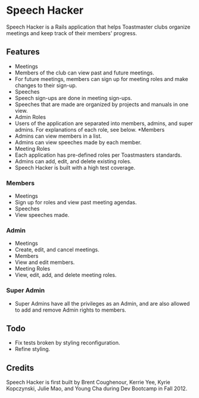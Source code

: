 # Speech Hacker

Speech Hacker is a Rails application that helps Toastmaster clubs organize meetings and keep track of their members' progress.

## Features

* Meetings
 * Members of the club can view past and future meetings.
 * For future meetings, members can sign up for meeting roles and make changes to their sign-up.
* Speeches
 * Speech sign-ups are done in meeting sign-ups.
 * Speeches that are made are organized by projects and manuals in one view.
* Admin Roles
 * Users of the application are separated into members, admins, and super admins. For explanations of each role, see below.
*Members
 * Admins can view members in a list.
 * Admins can view speeches made by each member.
* Meeting Roles
 * Each application has pre-defined roles per Toastmasters standards.
 * Admins can add, edit, and delete existing roles.
* Speech Hacker is built with a high test coverage.

### Members

* Meetings
 * Sign up for roles and view past meeting agendas.
* Speeches
 * View speeches made.

### Admin

* Meetings
 * Create, edit, and cancel meetings.
* Members
 * View and edit members.
* Meeting Roles
 * View, edit, add, and delete meeting roles.

### Super Admin

* Super Admins have all the privileges as an Admin, and are also allowed to add and remove Admin rights to members.

## Todo

* Fix tests broken by styling reconfiguration.
* Refine styling.

## Credits
Speech Hacker is first built by Brent Coughenour, Kerrie Yee, Kyrie Kopczynski, Julie Mao, and Young Cha during Dev Bootcamp in Fall 2012.
